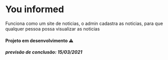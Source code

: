 # You informed
 Funciona como um site de noticias, o admin cadastra as noticias, para que qualquer pessoa possa visualizar as noticias

#### Projeto em desenvolvimento :warning:

##### previsão de conclusão: 15/03/2021
